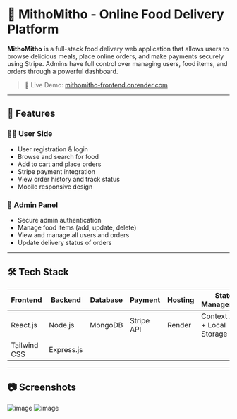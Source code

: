 # 🍱 MithoMitho - Online Food Delivery Platform

**MithoMitho** is a full-stack food delivery web application that allows users to browse delicious meals, place online orders, and make payments securely using Stripe. Admins have full control over managing users, food items, and orders through a powerful dashboard.

> 🔗 Live Demo: [mithomitho-frontend.onrender.com](https://mithomitho-frontend.onrender.com)

---

## 🚀 Features

### 🧑‍🍳 User Side
- User registration & login
- Browse and search for food
- Add to cart and place orders
- Stripe payment integration
- View order history and track status
- Mobile responsive design

### 🔐 Admin Panel
- Secure admin authentication
- Manage food items (add, update, delete)
- View and manage all users and orders
- Update delivery status of orders

---

## 🛠️ Tech Stack

| Frontend     | Backend       | Database   | Payment         | Hosting         | State Management |
|--------------|---------------|------------|------------------|------------------|------------------|
| React.js     | Node.js       | MongoDB    | Stripe API       | Render           | Context API + Local Storage |
| Tailwind CSS | Express.js    |            |                  |                  |                  |

---

## 📷 Screenshots
![image](https://github.com/user-attachments/assets/d0e93754-7675-497e-bd3a-4029e6835a71)
![image](https://github.com/user-attachments/assets/de56dd9c-19cd-443d-88e8-c54660ae0376)




